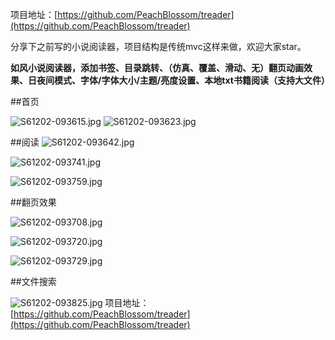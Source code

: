 项目地址：[https://github.com/PeachBlossom/treader](https://github.com/PeachBlossom/treader)

分享下之前写的小说阅读器，项目结构是传统mvc这样来做，欢迎大家star。

**如风小说阅读器，添加书签、目录跳转、（仿真、覆盖、滑动、无）翻页动画效果、日夜间模式、字体/字体大小/主题/亮度设置、本地txt书籍阅读（支持大文件）**

##首页

![S61202-093615.jpg](http://upload-images.jianshu.io/upload_images/1940874-db78a752692787d5.jpg?imageMogr2/auto-orient/strip%7CimageView2/2/w/300)
![S61202-093623.jpg](http://upload-images.jianshu.io/upload_images/1940874-ee8f0ea0857e8337.jpg?imageMogr2/auto-orient/strip%7CimageView2/2/w/300)

##阅读
![S61202-093642.jpg](http://upload-images.jianshu.io/upload_images/1940874-eaeb15eeda83d0ce.jpg?imageMogr2/auto-orient/strip%7CimageView2/2/w/300)

![S61202-093741.jpg](http://upload-images.jianshu.io/upload_images/1940874-a41a21babc38b431.jpg?imageMogr2/auto-orient/strip%7CimageView2/2/w/300)


![S61202-093759.jpg](http://upload-images.jianshu.io/upload_images/1940874-2bf68470f260b3ca.jpg?imageMogr2/auto-orient/strip%7CimageView2/2/w/300)

##翻页效果

![S61202-093708.jpg](http://upload-images.jianshu.io/upload_images/1940874-70ff21ef4c4bec4e.jpg?imageMogr2/auto-orient/strip%7CimageView2/2/w/300)


![S61202-093720.jpg](http://upload-images.jianshu.io/upload_images/1940874-ea733d957f0fd57c.jpg?imageMogr2/auto-orient/strip%7CimageView2/2/w/300)


![S61202-093729.jpg](http://upload-images.jianshu.io/upload_images/1940874-ff38bc0d08ccfc5b.jpg?imageMogr2/auto-orient/strip%7CimageView2/2/w/300)

##文件搜索

![S61202-093825.jpg](http://upload-images.jianshu.io/upload_images/1940874-495a30138522cb0a.jpg?imageMogr2/auto-orient/strip%7CimageView2/2/w/300)
项目地址：[https://github.com/PeachBlossom/treader](https://github.com/PeachBlossom/treader)
